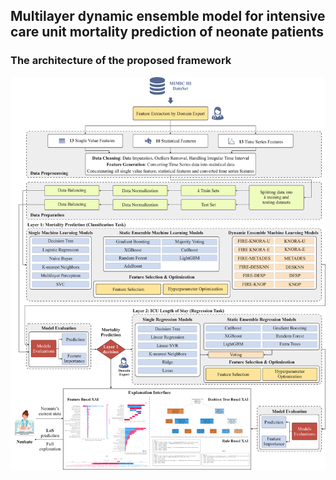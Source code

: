 ## Multilayer dynamic ensemble model for intensive care unit mortality prediction of neonate patients  


### The architecture of the proposed framework 
<img src="assets/images/figure_1_architecture.png">  
